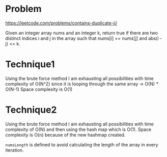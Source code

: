 # Problem

https://leetcode.com/problems/contains-duplicate-ii/

Given an integer array nums and an integer k, return true if there are two distinct indices i and j in the array such that nums[i] == nums[j] and abs(i - j) <= k.

# Technique1

Using the brute force method I am exhausting all possibilities with time complexity of O(N^2) since it is looping through the same array -> O(N) * O(N-1)
Space complexity is O(1)

# Technique2

Using the brute force method I am exhausting all possibilities with time complexity of O(N) and then using the hash map which is O(1).
Space complexity is O(n) because of the new hashmap created.


`numsLength` is defined to avoid calculating the length of the array in every iteration.



